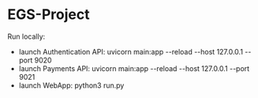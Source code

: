 # EGS-Project

Run locally:
 - launch Authentication API: uvicorn main:app --reload --host 127.0.0.1 --port 9020
 - launch Payments API: uvicorn main:app --reload --host 127.0.0.1 --port 9021
 - launch WebApp: python3 run.py